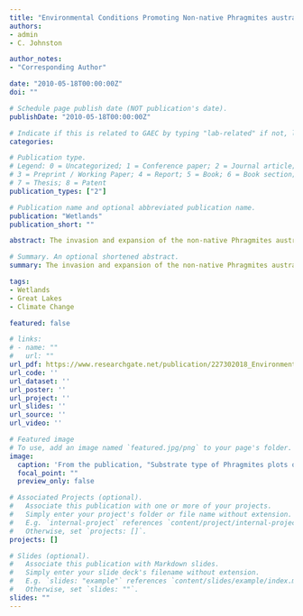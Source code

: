 ```yaml
---
title: "Environmental Conditions Promoting Non-native Phragmites australis Expansion in Great Lakes Coastal Wetlands"
authors:
- admin
- C. Johnston

author_notes:
- "Corresponding Author"

date: "2010-05-18T00:00:00Z"
doi: ""

# Schedule page publish date (NOT publication's date).
publishDate: "2010-05-18T00:00:00Z"

# Indicate if this is related to GAEC by typing "lab-related" if not, leave blank
categories:

# Publication type.
# Legend: 0 = Uncategorized; 1 = Conference paper; 2 = Journal article;
# 3 = Preprint / Working Paper; 4 = Report; 5 = Book; 6 = Book section;
# 7 = Thesis; 8 = Patent
publication_types: ["2"]

# Publication name and optional abbreviated publication name.
publication: "Wetlands"
publication_short: ""

abstract: The invasion and expansion of the non-native Phragmites australis in Great Lakes coastal wetlands is of increasing concern, but quantitative studies of the extent, rate, and causes of invasion have been lacking. Here we revisited 307 plots in 14 wetlands along the Great Lakes coast in 2005 that had previously been sampled for vegetation in 2001–2003. During the 2–4 years between sample events, Phragmites occurred in 101 plots. Genetic analysis revealed that none of the Phragmites samples collected at the 14 wetlands belonged to the native genotype. Decreases in water depth and bare soil area were associated with the greatest increases in Phragmites cover. Phragmites invasion was greater on Lakes Michigan, Huron, and Erie than it was on Lake Ontario, and occurred predominantly on sandy substrates. Soil water concentrations of NO3-N, NH3-N, and soluble reactive P did not differ significantly between plots with and without Phragmites. Monitoring coastal wetlands where water level has dropped and controlling Phragmites at early stages of invasion are essential for maintaining healthy Great Lakes coastal wetlands of high species diversity and wildlife habitat. This becomes important as water levels in the Great Lakes have reached extreme lows and are expected to decline with future climate change.

# Summary. An optional shortened abstract.
summary: The invasion and expansion of the non-native Phragmites australis in Great Lakes coastal wetlands is of increasing concern. Monitoring coastal wetlands where water level has dropped and controlling Phragmites at early stages of invasion are essential for maintaining healthy Great Lakes coastal wetlands of high species diversity and wildlife habitat. This becomes important as water levels in the Great Lakes have reached extreme lows and are expected to decline with future climate change.

tags:
- Wetlands
- Great Lakes
- Climate Change

featured: false

# links:
# - name: ""
#   url: ""
url_pdf: https://www.researchgate.net/publication/227302018_Environmental_Conditions_Promoting_Non-native_Phragmites_australis_Expansion_in_Great_Lakes_Coastal_Wetlands
url_code: ''
url_dataset: ''
url_poster: ''
url_project: ''
url_slides: ''
url_source: ''
url_video: ''

# Featured image
# To use, add an image named `featured.jpg/png` to your page's folder. 
image:
  caption: 'From the publication, "Substrate type of Phragmites plots on the first sampling event" '
  focal_point: ""
  preview_only: false

# Associated Projects (optional).
#   Associate this publication with one or more of your projects.
#   Simply enter your project's folder or file name without extension.
#   E.g. `internal-project` references `content/project/internal-project/index.md`.
#   Otherwise, set `projects: []`.
projects: []

# Slides (optional).
#   Associate this publication with Markdown slides.
#   Simply enter your slide deck's filename without extension.
#   E.g. `slides: "example"` references `content/slides/example/index.md`.
#   Otherwise, set `slides: ""`.
slides: ""
---
```



